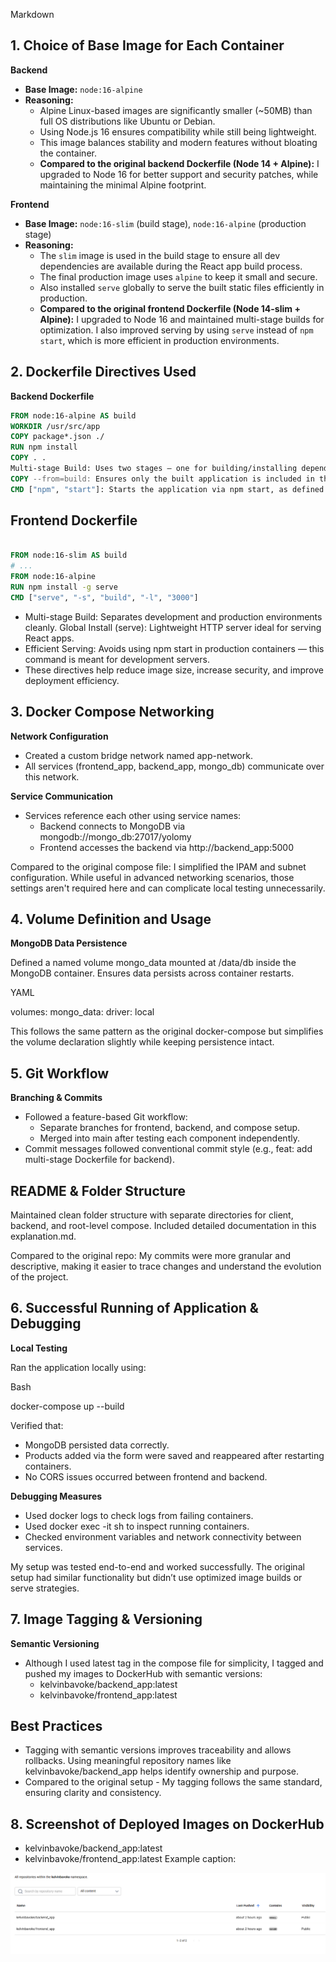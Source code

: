 Markdown

## 1. Choice of Base Image for Each Container

**Backend**
- **Base Image:** `node:16-alpine`
- **Reasoning:**
    - Alpine Linux-based images are significantly smaller (~50MB) than full OS distributions like Ubuntu or Debian.
    - Using Node.js 16 ensures compatibility while still being lightweight.
    - This image balances stability and modern features without bloating the container.
    - **Compared to the original backend Dockerfile (Node 14 + Alpine):** I upgraded to Node 16 for better support and security patches, while maintaining the minimal Alpine footprint.

**Frontend**
- **Base Image:** `node:16-slim` (build stage), `node:16-alpine` (production stage)
- **Reasoning:**
    - The `slim` image is used in the build stage to ensure all dev dependencies are available during the React app build process.
    - The final production image uses `alpine` to keep it small and secure.
    - Also installed `serve` globally to serve the built static files efficiently in production.
    - **Compared to the original frontend Dockerfile (Node 14-slim + Alpine):** I upgraded to Node 16 and maintained multi-stage builds for optimization. I also improved serving by using `serve` instead of `npm start`, which is more efficient in production environments.

## 2. Dockerfile Directives Used

**Backend Dockerfile**

```dockerfile
FROM node:16-alpine AS build
WORKDIR /usr/src/app
COPY package*.json ./
RUN npm install
COPY . .
Multi-stage Build: Uses two stages — one for building/installing dependencies and another for copying only what’s needed for production.
COPY --from=build: Ensures only the built application is included in the final image.
CMD ["npm", "start"]: Starts the application via npm start, as defined in package.json.
```

## Frontend Dockerfile



```Dockerfile

FROM node:16-slim AS build
# ...
FROM node:16-alpine
RUN npm install -g serve
CMD ["serve", "-s", "build", "-l", "3000"]
```

- Multi-stage Build: Separates development and production environments cleanly.
Global Install (serve): Lightweight HTTP server ideal for serving React apps.
- Efficient Serving: Avoids using npm start in production containers — this command is meant for development servers.
- These directives help reduce image size, increase security, and improve deployment efficiency.

## 3. Docker Compose Networking
**Network Configuration**

- Created a custom bridge network named app-network.
- All services (frontend_app, backend_app, mongo_db) communicate over this network.

**Service Communication**

- Services reference each other using service names:
    - Backend connects to MongoDB via mongodb://mongo_db:27017/yolomy
    - Frontend accesses the backend via http://backend_app:5000

Compared to the original compose file: I simplified the IPAM and subnet configuration. While useful in advanced networking scenarios, those settings aren't required here and can complicate local testing unnecessarily.

## 4. Volume Definition and Usage
**MongoDB Data Persistence**

Defined a named volume mongo_data mounted at /data/db inside the MongoDB container.
Ensures data persists across container restarts.

<!-- end list -->

YAML

volumes:
  mongo_data:
    driver: local


This follows the same pattern as the original docker-compose but simplifies the volume declaration slightly while keeping persistence intact.

## 5. Git Workflow
**Branching & Commits**

- Followed a feature-based Git workflow:
    - Separate branches for frontend, backend, and compose setup.
    - Merged into main after testing each component independently.
- Commit messages followed conventional commit style (e.g., feat: add multi-stage Dockerfile for backend).


## README & Folder Structure

Maintained clean folder structure with separate directories for client, backend, and root-level compose.
Included detailed documentation in this explanation.md.

Compared to the original repo: My commits were more granular and descriptive, making it easier to trace changes and understand the evolution of the project.


## 6. Successful Running of Application & Debugging
**Local Testing**

Ran the application locally using:

Bash

docker-compose up --build


Verified that:
- MongoDB persisted data correctly.
- Products added via the form were saved and reappeared after restarting containers.
- No CORS issues occurred between frontend and backend.


**Debugging Measures**

- Used docker logs <container-name> to check logs from failing containers.
- Used docker exec -it <container-name> sh to inspect running containers.
- Checked environment variables and network connectivity between services.


My setup was tested end-to-end and worked successfully. The original setup had similar functionality but didn’t use optimized image builds or serve strategies.

## 7. Image Tagging & Versioning
**Semantic Versioning**

- Although I used latest tag in the compose file for simplicity, I tagged and pushed my images to DockerHub with semantic versions:
    - kelvinbavoke/backend_app:latest
    - kelvinbavoke/frontend_app:latest


## Best Practices

- Tagging with semantic versions improves traceability and allows rollbacks.
Using meaningful repository names like kelvinbavoke/backend_app helps identify ownership and purpose.
- Compared to the original setup - My tagging follows the same standard, ensuring clarity and consistency.


## 8. Screenshot of Deployed Images on DockerHub

- kelvinbavoke/backend_app:latest
- kelvinbavoke/frontend_app:latest
Example caption:

![DockerHub Screenshot](./kelvin_bavoke_dockerhub.png)